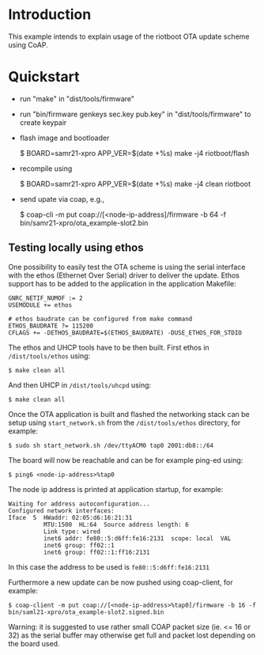 # Introduction

This example intends to explain usage of the riotboot OTA update scheme using
CoAP.

# Quickstart

- run "make" in "dist/tools/firmware"

- run "bin/firmware genkeys sec.key pub.key" in "dist/tools/firmware" to create
  keypair

- flash image and bootloader

    $ BOARD=samr21-xpro APP_VER=$(date +%s) make -j4 riotboot/flash

- recompile using

    $ BOARD=samr21-xpro APP_VER=$(date +%s) make -j4 clean riotboot

- send upate via coap, e.g.,

    $ coap-cli -m put coap://[<node-ip-address]/firmware -b 64 -f bin/samr21-xpro/ota_example-slot2.bin

## Testing locally using ethos

One possibility to easily test the OTA scheme is using the serial interface
with the ethos (Ethernet Over Serial) driver to deliver the update.
Ethos support has to be added to the application in the application 
Makefile:

```
GNRC_NETIF_NUMOF := 2
USEMODULE += ethos

# ethos baudrate can be configured from make command
ETHOS_BAUDRATE ?= 115200
CFLAGS += -DETHOS_BAUDRATE=$(ETHOS_BAUDRATE) -DUSE_ETHOS_FOR_STDIO
```

The ethos and UHCP tools have to be then built.
First ethos in `/dist/tools/ethos` using:

    $ make clean all

And then UHCP in `/dist/tools/uhcpd` using:

    $ make clean all

Once the OTA application is built and flashed the networking stack can be
setup using `start_network.sh` from the `/dist/tools/ethos` directory, for
example:

    $ sudo sh start_network.sh /dev/ttyACM0 tap0 2001:db8::/64

The board will now be reachable and can be for example ping-ed using:

    $ ping6 <node-ip-address>%tap0

The node ip address is printed at application startup, for example:

```
Waiting for address autoconfiguration...
Configured network interfaces:
Iface  5  HWaddr: 02:05:d6:16:21:31 
          MTU:1500  HL:64  Source address length: 6
          Link type: wired
          inet6 addr: fe80::5:d6ff:fe16:2131  scope: local  VAL
          inet6 group: ff02::1
          inet6 group: ff02::1:ff16:2131
```

In this case the address to be used is `fe80::5:d6ff:fe16:2131`

Furthermore a new update can be now pushed using coap-client, for example:

    $ coap-client -m put coap://[<node-ip-address>%tap0]/firmware -b 16 -f bin/saml21-xpro/ota_example-slot2.signed.bin

Warning: it is suggested to use rather small COAP packet size (ie. <= 16 or 32)
as the serial buffer may otherwise get full and packet lost depending on the
board used.
